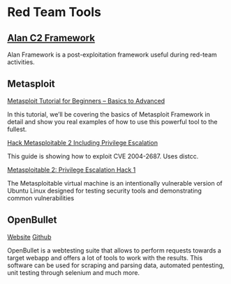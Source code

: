# Red Team Tools

## [Alan C2 Framework](https://github.com/enkomio/AlanFramework)

Alan Framework is a post-exploitation framework useful during red-team activities.


## Metasploit

[Metasploit Tutorial for Beginners – Basics to Advanced](https://nooblinux.com/metasploit-tutorial/)

In this tutorial, we’ll be covering the basics of Metasploit Framework in detail and show you real examples of how to use this powerful tool to the fullest.

[Hack Metasploitable 2 Including Privilege Escalation](https://null-byte.wonderhowto.com/how-to/hack-metasploitable-2-including-privilege-escalation-0170603/)

This guide is showing how to exploit CVE 2004-2687. Uses distcc.

[Metasploitable 2: Privilege Escalation Hack 1](http://linux-hacking-guide.blogspot.com/2015/05/metasploitable-2-privilege-escalation.html)

The Metasploitable virtual machine is an intentionally vulnerable version of Ubuntu Linux designed for testing security tools and demonstrating common vulnerabilities


## OpenBullet

[Website](https://openbullet.github.io/ob1/index.html) [Github](https://github.com/openbullet/openbullet)

OpenBullet is a webtesting suite that allows to perform requests towards a target webapp and offers a lot of tools to work with the results. This software can be used for scraping and parsing data, automated pentesting, unit testing through selenium and much more.

